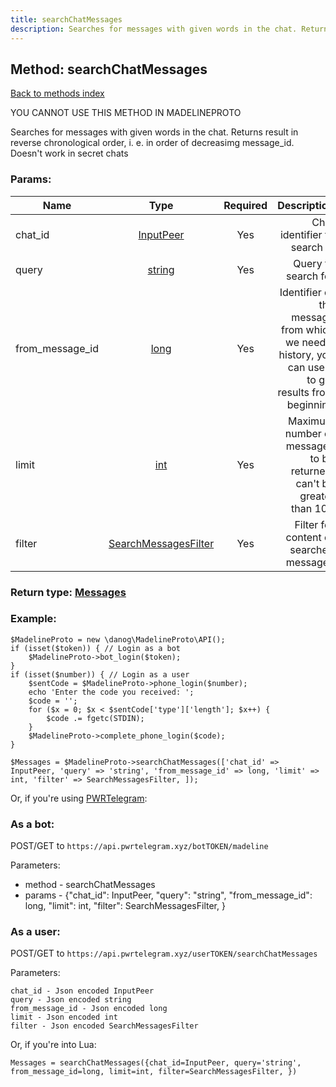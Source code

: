 ```yaml
---
title: searchChatMessages
description: Searches for messages with given words in the chat. Returns result in reverse chronological order, i. e. in order of decreasimg message_id. Doesn't work in secret chats
---
```

## Method: searchChatMessages  
[Back to methods index](index.md)


YOU CANNOT USE THIS METHOD IN MADELINEPROTO


Searches for messages with given words in the chat. Returns result in reverse chronological order, i. e. in order of decreasimg message_id. Doesn't work in secret chats

### Params:

| Name     |    Type       | Required | Description |
|----------|:-------------:|:--------:|------------:|
|chat\_id|[InputPeer](../types/InputPeer.md) | Yes|Chat identifier to search in|
|query|[string](../types/string.md) | Yes|Query to search for|
|from\_message\_id|[long](../types/long.md) | Yes|Identifier of the message from which we need a history, you can use 0 to get results from beginning|
|limit|[int](../types/int.md) | Yes|Maximum number of messages to be returned, can't be greater than 100|
|filter|[SearchMessagesFilter](../types/SearchMessagesFilter.md) | Yes|Filter for content of searched messages|


### Return type: [Messages](../types/Messages.md)

### Example:


```
$MadelineProto = new \danog\MadelineProto\API();
if (isset($token)) { // Login as a bot
    $MadelineProto->bot_login($token);
}
if (isset($number)) { // Login as a user
    $sentCode = $MadelineProto->phone_login($number);
    echo 'Enter the code you received: ';
    $code = '';
    for ($x = 0; $x < $sentCode['type']['length']; $x++) {
        $code .= fgetc(STDIN);
    }
    $MadelineProto->complete_phone_login($code);
}

$Messages = $MadelineProto->searchChatMessages(['chat_id' => InputPeer, 'query' => 'string', 'from_message_id' => long, 'limit' => int, 'filter' => SearchMessagesFilter, ]);
```

Or, if you're using [PWRTelegram](https://pwrtelegram.xyz):

### As a bot:

POST/GET to `https://api.pwrtelegram.xyz/botTOKEN/madeline`

Parameters:

* method - searchChatMessages
* params - {"chat_id": InputPeer, "query": "string", "from_message_id": long, "limit": int, "filter": SearchMessagesFilter, }



### As a user:

POST/GET to `https://api.pwrtelegram.xyz/userTOKEN/searchChatMessages`

Parameters:

```
chat_id - Json encoded InputPeer
query - Json encoded string
from_message_id - Json encoded long
limit - Json encoded int
filter - Json encoded SearchMessagesFilter

```

Or, if you're into Lua:

```
Messages = searchChatMessages({chat_id=InputPeer, query='string', from_message_id=long, limit=int, filter=SearchMessagesFilter, })
```

